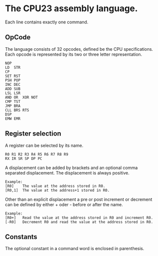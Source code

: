 

The CPU23 assembly language.
============================

Each line contains exactly one command.


OpCode
------

The language consists of 32 opcodes, defined be the CPU specifications.
Each opcode is represented by its two or three letter representation.

	NOP 
	LD  STR 
	CP  
	SET RST 
	PSH POP 
	INC DEC 
	ADD SUB 
	LSL LSR 
	AND OR  XOR NOT 
	CMP TST 
	JMP BRA 
	CLL BRS RTS 
	DSP 
	EMW EMR

Register selection	
------------------

A register can be selected by its name.

	R0 R1 R2 R3 R4 R5 R6 R7 R8 R9
	RX IR SR SP DP PC

A displacement can be added by brackets and an optional comma separated 
displacement. The displacement is always positive.

	Example: 
	[R0]	The value at the address stored in R0.
	[R0,1]	The value at the address+1 stored in R0.

Other than an explicit displacement a pre or post increment or decrement can be 
defined by either + oder - before or after the name.

	Example:
	[R0+]	Read the value at the address stored in R0 and increment R0.
	[-R0]	Decrement R0 and read the value at the address stored in R0.
	
Constants
---------

The optional constant in a command word is enclosed in parenthesis.









